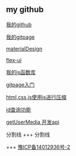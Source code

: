 ## my github 

[我的github](https://github.com/jsoncode)

[我的gitpage](https://github.com/jsoncode/jsoncode.github.io)

[materialDesign](https://jsoncode.github.io/materialDesign)

[flex-ui](https://jsoncode.github.io/flex-ui)

[我的js函数库](https://jsoncode.github.io/javascriptFuction)

[gitpage入门](https://jsoncode.github.io/start-gitpage)

[html,css,js使用js进行压缩](https://jsoncode.github.io/html-minify)

[id查询功能](https://jsoncode.github.io/idcard)

[getUserMedia 开发api](https://jsoncode.github.io/getUserMedia)


分割线
+++
分割线

+++
[豫ICP备14012936号-2](http://www.miitbeian.gov.cn)
